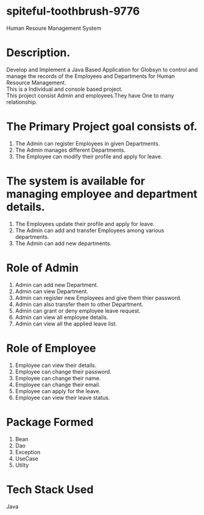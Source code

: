 # spiteful-toothbrush-9776

Human Resoure Management System 

# Description.
Develop and Implement a Java Based Application for Globsyn to control and manage the records of the Employees and Departments for Human Resource Management.            
This is a Individual and console based project.                                                                                                                          
This project consist Admin and employees.They have One to many relationship.

# The Primary Project goal consists of.
1)	The Admin can register Employees in given Departments.
2)	The Admin manages different Departments.
3)	The Employee can modify their profile and apply for leave.

# The system is available for managing employee and department details.
1) The Employees update their profile and apply for leave.
2) The Admin can add and transfer Employees among various departments.
3) The Admin can add new departments.

# Role of Admin
1) Admin can add new Department.
2) Admin can view Department.
3) Admin can register new Employees and give them thier password.
4) Admin can also transfer them to other Department.
5) Admin can grant or deny employee leave request.
6) Admin can view all employee details.
7) Admin can view all the applied leave list.

# Role of Employee
1) Employee can view their details.
2) Employee can change their password.
3) Employee can change their name.
4) Employee can change their email.
5) Employee can apply for the leave.
6) Employee can view their leave status.

# Package Formed
1) Bean
2) Dao
3) Exception
4) UseCase
5) Utilty

# Tech Stack Used
Java
